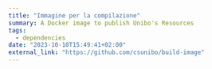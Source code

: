```yaml
---
title: "Immagine per la compilazione"
summary: A Docker image to publish Unibo's Resources
tags:
  - dependencies
date: "2023-10-10T15:49:41+02:00"
external_link: "https://github.com/csunibo/build-image"
---
```


